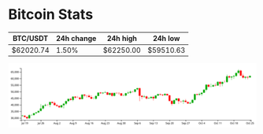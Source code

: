 # Bitcoin Stats

BTC/USDT|24h change|24h high|24h low|
|---|---|---|---|
|$62020.74|1.50%|$62250.00|$59510.63|

<img src="./chart.svg">
